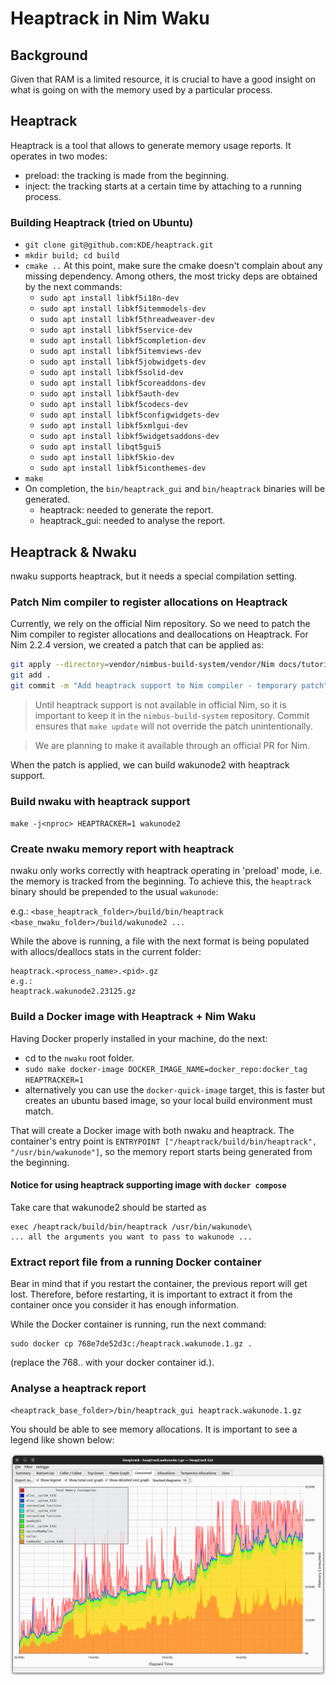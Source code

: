 # Heaptrack in Nim Waku

## Background
Given that RAM is a limited resource, it is crucial to have a good insight on what is going on with the memory used by a particular process.

## Heaptrack
Heaptrack is a tool that allows to generate memory usage reports.
It operates in two modes:
- preload: the tracking is made from the beginning.
- inject: the tracking starts at a certain time by attaching to a running process.

### Building Heaptrack (tried on Ubuntu)
- `git clone git@github.com:KDE/heaptrack.git`
- `mkdir build; cd build`
- `cmake ..`
   At this point, make sure the cmake doesn't complain about any missing dependency.
   Among others, the most tricky deps are obtained by the next commands:
   - `sudo apt install libkf5i18n-dev`
   - `sudo apt install libkf5itemmodels-dev`
   - `sudo apt install libkf5threadweaver-dev`
   - `sudo apt install libkf5service-dev`
   - `sudo apt install libkf5completion-dev`
   - `sudo apt install libkf5itemviews-dev`
   - `sudo apt install libkf5jobwidgets-dev`
   - `sudo apt install libkf5solid-dev`
   - `sudo apt install libkf5coreaddons-dev`
   - `sudo apt install libkf5auth-dev`
   - `sudo apt install libkf5codecs-dev`
   - `sudo apt install libkf5configwidgets-dev`
   - `sudo apt install libkf5xmlgui-dev`
   - `sudo apt install libkf5widgetsaddons-dev`
   - `sudo apt install libqt5gui5`
   - `sudo apt install libkf5kio-dev`
   - `sudo apt install libkf5iconthemes-dev`
- `make`
- On completion, the `bin/heaptrack_gui` and `bin/heaptrack` binaries will be generated.
    - heaptrack: needed to generate the report.
    - heaptrack_gui: needed to analyse the report.

## Heaptrack & Nwaku
nwaku supports heaptrack, but it needs a special compilation setting.

### Patch Nim compiler to register allocations on Heaptrack

Currently, we rely on the official Nim repository. So we need to patch the Nim compiler to register allocations and deallocations on Heaptrack.
For Nim 2.2.4 version, we created a patch that can be applied as:
```bash
git apply --directory=vendor/nimbus-build-system/vendor/Nim docs/tutorial/nim.2.2.4_heaptracker_addon.patch
git add .
git commit -m "Add heaptrack support to Nim compiler - temporary patch"
```

> Until heaptrack support is not available in official Nim, so it is important to keep it in the `nimbus-build-system` repository.
> Commit ensures that `make update` will not override the patch unintentionally.

> We are planning to make it available through an official PR for Nim.

When the patch is applied, we can build wakunode2 with heaptrack support.

### Build nwaku with heaptrack support

`make -j<nproc> HEAPTRACKER=1 wakunode2`

### Create nwaku memory report with heaptrack

nwaku only works correctly with heaptrack operating in 'preload' mode, i.e. the memory is tracked from the beginning.
To achieve this, the `heaptrack` binary should be prepended to the usual `wakunode`:

e.g.:
`<base_heaptrack_folder>/build/bin/heaptrack <base_nwaku_folder>/build/wakunode2 ...`

While the above is running, a file with the next format is being populated with allocs/deallocs stats in the current folder:

 ```
 heaptrack.<process_name>.<pid>.gz
e.g.:
 heaptrack.wakunode2.23125.gz
 ```

### Build a Docker image with Heaptrack + Nim Waku
Having Docker properly installed in your machine, do the next:

- cd to the `nwaku` root folder.
- ```sudo make docker-image DOCKER_IMAGE_NAME=docker_repo:docker_tag HEAPTRACKER=1```
- alternatively you can use the `docker-quick-image` target, this is faster but creates an ubuntu based image, so your local build environment must match.

That will create a Docker image with both nwaku and heaptrack. The container's entry point is `ENTRYPOINT ["/heaptrack/build/bin/heaptrack", "/usr/bin/wakunode"]`, so the memory report starts being generated from the beginning.

#### Notice for using heaptrack supporting image with `docker compose`

Take care that wakunode2 should be started as
```
exec /heaptrack/build/bin/heaptrack /usr/bin/wakunode\
... all the arguments you want to pass to wakunode ...
```

### Extract report file from a running Docker container
Bear in mind that if you restart the container, the previous report will get lost. Therefore, before restarting, it is important to extract it from the container once you consider it has enough information.

While the Docker container is running, run the next command:
```
sudo docker cp 768e7de52d3c:/heaptrack.wakunode.1.gz .
```
(replace the 768.. with your docker container id.).

### Analyse a heaptrack report
```
<heaptrack_base_folder>/bin/heaptrack_gui heaptrack.wakunode.1.gz
```

You should be able to see memory allocations. It is important
to see a legend like shown below:

![Example of a good heaptrack report](imgs/good_heaptrack_report_example.png)
